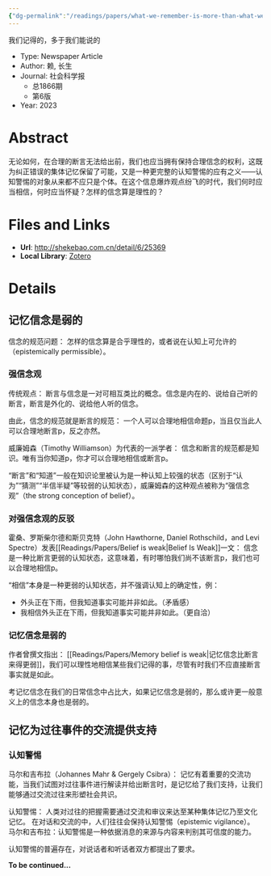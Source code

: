 ```yaml
---
{"dg-permalink":"/readings/papers/what-we-remember-is-more-than-what-we-can-talk","tags":["paper/unviewed/humanities/philosophy/epistemology"],"dg-publish":true,"noteIcon":6,"Journal":"社会科学报","Year":2023,"DOI":"Not supported.","date":"2023-08-30T21:49","update":"2023-09-01T17:01","permalink":"/readings/papers/what-we-remember-is-more-than-what-we-can-talk/","dgPassFrontmatter":true,"created":"2023-08-30T21:49","updated":"2023-09-01T17:01"}
---
```



我们记得的，多于我们能说的

- Type: Newspaper Article
- Author: 赖, 长生
- Journal: 社会科学报
    - 总1866期
    - 第6版
- Year: 2023

# Abstract
无论如何，在合理的断言无法给出前，我们也应当拥有保持合理信念的权利，这既为纠正错误的集体记忆保留了可能，又是一种更完整的认知警惕的应有之义——认知警惕的对象从来都不应只是个体。在这个信息爆炸观点纷飞的时代，我们何时应当相信，何时应当怀疑？怎样的信念算是理性的？

# Files and Links
- **Url**: http://shekebao.com.cn/detail/6/25369
- **Local Library**: [Zotero](zotero://select/library/items/WEYSNPFP)

# Details

## 记忆信念是弱的
信念的规范问题：
怎样的信念算是合乎理性的，或者说在认知上可允许的（epistemically permissible）。

### 强信念观
传统观点：
断言与信念是一对可相互类比的概念。信念是内在的、说给自己听的断言，断言是外化的、说给他人听的信念。

由此，信念的规范就是断言的规范：
一个人可以合理地相信命题p，当且仅当此人可以合理地断言p，反之亦然。

威廉姆森（Timothy Williamson）为代表的一派学者：
信念和断言的规范都是知识。唯有当你知道p，你才可以合理地相信或断言p。

“断言”和“知道”一般在知识论里被认为是一种认知上较强的状态（区别于“认为”“猜测”“半信半疑”等较弱的认知状态），威廉姆森的这种观点被称为“强信念观”（the strong conception of belief）。

### 对强信念观的反驳
霍桑、罗斯柴尔德和斯贝克特（John Hawthorne, Daniel Rothschild，and Levi Spectre）发表[[Readings/Papers/Belief is weak\|Belief Is Weak]]一文：
信念是一种比断言更弱的认知状态，这意味着，有时哪怕我们尚不该断言p，我们也可以合理地相信p。

“相信”本身是一种更弱的认知状态，并不强调认知上的确定性，例：
- 外头正在下雨，但我知道事实可能并非如此。（矛盾感）
- 我相信外头正在下雨，但我知道事实可能并非如此。（更自洽）

### 记忆信念是弱的
作者曾撰文指出：
[[Readings/Papers/Memory belief is weak\|记忆信念比断言来得更弱]]，我们可以理性地相信某些我们记得的事，尽管有时我们不应直接断言事实就是如此。

考记忆信念在我们的日常信念中占比大，如果记忆信念是弱的，那么或许更一般意义上的信念本身也是弱的。

## 记忆为过往事件的交流提供支持

### 认知警惕
马尔和吉布拉（Johannes Mahr & Gergely Csibra）：
记忆有着重要的交流功能，当我们试图对过往事件进行解读并给出断言时，是记忆给了我们支持，让我们能够通过交流过往来形塑社会共识。

认知警惕：
人类对过往的把握需要通过交流和审议来达至某种集体记忆乃至文化记忆。
在对话和交流的中，人们往往会保持认知警惕（epistemic vigilance）。
马尔和吉布拉：认知警惕是一种依据消息的来源与内容来判别其可信度的能力。

认知警惕的普遍存在，对说话者和听话者双方都提出了要求。

**To be continued...**